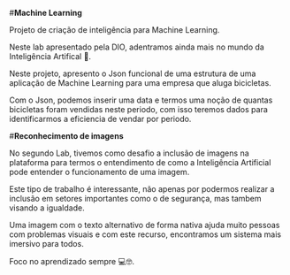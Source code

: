 #**Machine Learning**

Projeto de criação de inteligência para Machine Learning.

Neste lab apresentado pela DIO, adentramos ainda mais no mundo da Inteligência Artifical 🤖.

Neste projeto, apresento o Json funcional de uma estrutura de uma aplicação de Machine Learning para uma empresa que aluga bicicletas.

Com o Json, podemos inserir uma data e termos uma noção de quantas bicicletas foram vendidas neste periodo, com isso teremos dados para identificarmos a eficiencia de vendar por periodo.


#**Reconhecimento de imagens**

No segundo Lab, tivemos como desafio a inclusão de imagens na plataforma para termos o entendimento de como a Inteligência Artificial pode entender o funcionamento de uma imagem. 

Este tipo de trabalho é interessante, não apenas por podermos realizar a inclusão em setores importantes como o de segurança, mas tambem visando a igualdade.

Uma imagem com o texto alternativo de forma nativa ajuda muito pessoas com problemas visuais e com este recurso, encontramos um sistema mais imersivo para todos.

Foco no aprendizado sempre 💻🤓.
